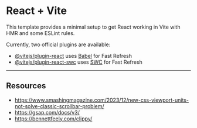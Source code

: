 # React + Vite

This template provides a minimal setup to get React working in Vite with HMR and some ESLint rules.

Currently, two official plugins are available:

- [@vitejs/plugin-react](https://github.com/vitejs/vite-plugin-react/blob/main/packages/plugin-react/README.md) uses [Babel](https://babeljs.io/) for Fast Refresh
- [@vitejs/plugin-react-swc](https://github.com/vitejs/vite-plugin-react-swc) uses [SWC](https://swc.rs/) for Fast Refresh

---

## Resources

- https://www.smashingmagazine.com/2023/12/new-css-viewport-units-not-solve-classic-scrollbar-problem/
- https://gsap.com/docs/v3/
- https://bennettfeely.com/clippy/